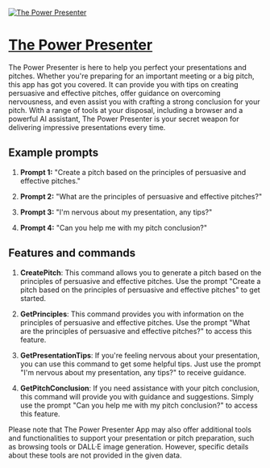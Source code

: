 [![The Power Presenter](https://files.oaiusercontent.com/file-OWTOHRUEFjIet9al3pjt0Xyu?se=2123-10-16T00%3A55%3A13Z&sp=r&sv=2021-08-06&sr=b&rscc=max-age%3D31536000%2C%20immutable&rscd=attachment%3B%20filename%3D3c66a50a-81a5-43bf-bf12-53426b2e6d6c.png&sig=4I9sb1WDb8T3JqUe1xDGLfYAuxqCKiuJc85RnzubW9U%3D)](https://chat.openai.com/g/g-DYp4SLnV9-the-power-presenter)

# [The Power Presenter](https://chat.openai.com/g/g-DYp4SLnV9-the-power-presenter)

The Power Presenter is here to help you perfect your presentations and pitches. Whether you're preparing for an important meeting or a big pitch, this app has got you covered. It can provide you with tips on creating persuasive and effective pitches, offer guidance on overcoming nervousness, and even assist you with crafting a strong conclusion for your pitch. With a range of tools at your disposal, including a browser and a powerful AI assistant, The Power Presenter is your secret weapon for delivering impressive presentations every time.

## Example prompts

1. **Prompt 1:** "Create a pitch based on the principles of persuasive and effective pitches."

2. **Prompt 2:** "What are the principles of persuasive and effective pitches?"

3. **Prompt 3:** "I'm nervous about my presentation, any tips?"

4. **Prompt 4:** "Can you help me with my pitch conclusion?"

## Features and commands

1. **CreatePitch**: This command allows you to generate a pitch based on the principles of persuasive and effective pitches. Use the prompt "Create a pitch based on the principles of persuasive and effective pitches" to get started.

2. **GetPrinciples**: This command provides you with information on the principles of persuasive and effective pitches. Use the prompt "What are the principles of persuasive and effective pitches?" to access this feature.

3. **GetPresentationTips**: If you're feeling nervous about your presentation, you can use this command to get some helpful tips. Just use the prompt "I'm nervous about my presentation, any tips?" to receive guidance.

4. **GetPitchConclusion**: If you need assistance with your pitch conclusion, this command will provide you with guidance and suggestions. Simply use the prompt "Can you help me with my pitch conclusion?" to access this feature.

Please note that The Power Presenter App may also offer additional tools and functionalities to support your presentation or pitch preparation, such as browsing tools or DALL·E image generation. However, specific details about these tools are not provided in the given data.